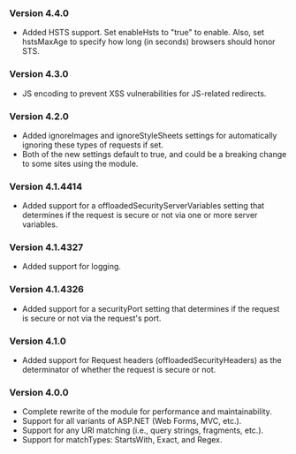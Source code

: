 ### Version 4.4.0 ###
  * Added HSTS support. Set enableHsts to "true" to enable. Also, set hstsMaxAge to specify how long (in seconds) browsers should honor STS.

### Version 4.3.0 ###
  * JS encoding to prevent XSS vulnerabilities for JS-related redirects.

### Version 4.2.0 ###
  * Added ignoreImages and ignoreStyleSheets settings for automatically ignoring these types of requests if set.
  * Both of the new settings default to true, and could be a breaking change to some sites using the module.

### Version 4.1.4414 ###
  * Added support for a offloadedSecurityServerVariables setting that determines if the request is secure or not via one or more server variables.

### Version 4.1.4327 ###
  * Added support for logging.

### Version 4.1.4326 ###
  * Added support for a securityPort setting that determines if the request is secure or not via the request's port.

### Version 4.1.0 ###
  * Added support for Request headers (offloadedSecurityHeaders) as the determinator of whether the request is secure or not.

### Version 4.0.0 ###
  * Complete rewrite of the module for performance and maintainability.
  * Support for all variants of ASP.NET (Web Forms, MVC, etc.).
  * Support for any URI matching (i.e., query strings, fragments, etc.).
  * Support for matchTypes: StartsWith, Exact, and Regex.